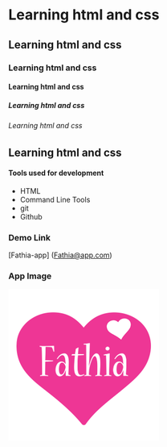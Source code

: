 # Learning html and css
## Learning html and css
### Learning html and css
#### Learning html and css
##### Learning html and css
######  Learning html and css


## Learning html and css

#### Tools used for development
- HTML
- Command Line Tools
- git
- Github

### Demo Link
[Fathia-app] (Fathia@app.com)

### App Image
![./images/fathia.png](./images/fathia.png)